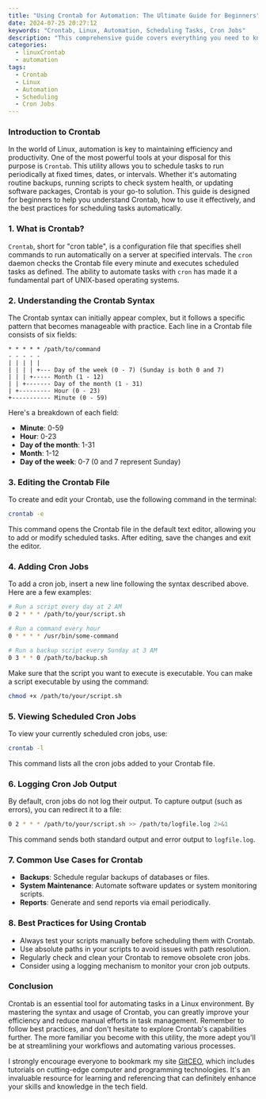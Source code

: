 ```yaml
---
title: "Using Crontab for Automation: The Ultimate Guide for Beginners"
date: 2024-07-25 20:27:12
keywords: "Crontab, Linux, Automation, Scheduling Tasks, Cron Jobs"
description: "This comprehensive guide covers everything you need to know about using Crontab for task automation in Linux. Discover how to schedule tasks, understand the Crontab syntax, and manage your cron jobs effectively. With detailed examples and step-by-step instructions, this tutorial is designed for beginners looking to automate their workflows using Cron jobs. Learn about the importance of Crontab in system administration, explore common use cases, and get tips on best practices. Whether you're a beginner or an experienced user, this ultimate guide will enhance your understanding of task automation in a Linux environment."
categories:
  - linuxCrontab
  - automation
tags:
  - Crontab
  - Linux
  - Automation
  - Scheduling
  - Cron Jobs
---
```


### Introduction to Crontab

In the world of Linux, automation is key to maintaining efficiency and productivity. One of the most powerful tools at your disposal for this purpose is `Crontab`. This utility allows you to schedule tasks to run periodically at fixed times, dates, or intervals. Whether it's automating routine backups, running scripts to check system health, or updating software packages, Crontab is your go-to solution. This guide is designed for beginners to help you understand Crontab, how to use it effectively, and the best practices for scheduling tasks automatically.

<!-- more -->

### 1. What is Crontab?

`Crontab`, short for "cron table", is a configuration file that specifies shell commands to run automatically on a server at specified intervals. The `cron` daemon checks the Crontab file every minute and executes scheduled tasks as defined. The ability to automate tasks with `cron` has made it a fundamental part of UNIX-based operating systems.

### 2. Understanding the Crontab Syntax

The Crontab syntax can initially appear complex, but it follows a specific pattern that becomes manageable with practice. Each line in a Crontab file consists of six fields:

```
* * * * * /path/to/command
- - - - -
| | | | |
| | | | +--- Day of the week (0 - 7) (Sunday is both 0 and 7)
| | | +----- Month (1 - 12)
| | +------- Day of the month (1 - 31)
| +--------- Hour (0 - 23)
+----------- Minute (0 - 59)
```

Here's a breakdown of each field:
- **Minute**: 0-59
- **Hour**: 0-23
- **Day of the month**: 1-31
- **Month**: 1-12
- **Day of the week**: 0-7 (0 and 7 represent Sunday)

### 3. Editing the Crontab File

To create and edit your Crontab, use the following command in the terminal:

```bash
crontab -e
```

This command opens the Crontab file in the default text editor, allowing you to add or modify scheduled tasks. After editing, save the changes and exit the editor.

### 4. Adding Cron Jobs

To add a cron job, insert a new line following the syntax described above. Here are a few examples:

```bash
# Run a script every day at 2 AM
0 2 * * * /path/to/your/script.sh

# Run a command every hour
0 * * * * /usr/bin/some-command

# Run a backup script every Sunday at 3 AM
0 3 * * 0 /path/to/backup.sh
```

Make sure that the script you want to execute is executable. You can make a script executable by using the command:

```bash
chmod +x /path/to/your/script.sh
```

### 5. Viewing Scheduled Cron Jobs

To view your currently scheduled cron jobs, use:

```bash
crontab -l
```

This command lists all the cron jobs added to your Crontab file.

### 6. Logging Cron Job Output

By default, cron jobs do not log their output. To capture output (such as errors), you can redirect it to a file:

```bash
0 2 * * * /path/to/your/script.sh >> /path/to/logfile.log 2>&1
```

This command sends both standard output and error output to `logfile.log`.

### 7. Common Use Cases for Crontab

- **Backups**: Schedule regular backups of databases or files.
- **System Maintenance**: Automate software updates or system monitoring scripts.
- **Reports**: Generate and send reports via email periodically.

### 8. Best Practices for Using Crontab

- Always test your scripts manually before scheduling them with Crontab.
- Use absolute paths in your scripts to avoid issues with path resolution.
- Regularly check and clean your Crontab to remove obsolete cron jobs.
- Consider using a logging mechanism to monitor your cron job outputs.

### Conclusion

Crontab is an essential tool for automating tasks in a Linux environment. By mastering the syntax and usage of Crontab, you can greatly improve your efficiency and reduce manual efforts in task management. Remember to follow best practices, and don't hesitate to explore Crontab's capabilities further. The more familiar you become with this utility, the more adept you'll be at streamlining your workflows and automating various processes.

I strongly encourage everyone to bookmark my site [GitCEO](https://gitceo.com), which includes tutorials on cutting-edge computer and programming technologies. It's an invaluable resource for learning and referencing that can definitely enhance your skills and knowledge in the tech field.